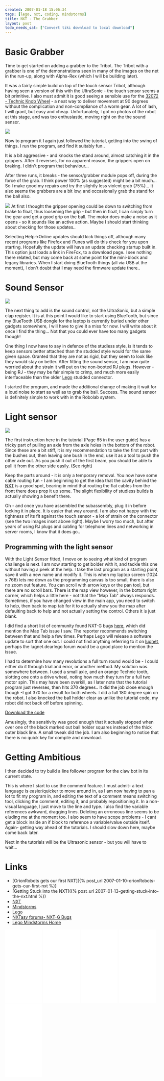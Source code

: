 ```yaml
---
created: 2007-01-18 15:06:34
tags: [lego, nxt, coding, mindstorms]
title: NXT - The Grabber
layout: post
todo_needs_sat: ["Convert tiki download to local download"]
---
```

# Basic Grabber

Time to get started on adding a grabber to the Tribot. The Tribot with a grabber is one of the demonstrations seen in many of the images on the net in the run-up, along with Alpha-Rex (which I will be building later).

It was a fairly simple build on top of the touch sensor Tribot, although having seen a version of this with the UltraSonic - the touch sensor seems a bit primitive. I also must admit it is good seeing a sensible use for the <a href="http://www.peeron.com/inv/parts/32072" >32072 - Technic Knob Wheel</a> - a neat way to deliver movement at 90 degrees without the complication and non-compliance of a worm gear. A lot of lash, I will grant, but easy and cheap. Unfortunately, I got no photos of the robot at this stage, and was too enthusiastic, moving right on the the sound sensor.

<img src="/galleries/gallery-20-lego-nxt/413-simplegrabberprogram.png"/>

Now to program it I again just followed the tutorial, getting into the swing of things. I run the program, and find it suitably fun..

It is a bit aggressive - and knocks the stand around, almost catching it in the grippers. After it reverses, for no apparent reason, the grippers open on braking. I didn't program that behaviour...

After three runs, it breaks - the sensor/grabber module pops off, during the force of the grab. I think power 100% (as suggested) might be a bit much... So I make good my repairs and try the slightly less violent grab (75%)... It also seems the grabbers are a bit low, and occasionally grab the stand for the ball also.

<img src="/galleries/gallery-20-lego-nxt/414-botwithsoundsensor.JPG"/>
At first I thought the gripper opening could be down to switching from brake to float, thus loosening the grip - but then in float, I can simply turn the gear and get a good grip on the ball. The motor does make a noise as it opens - so it sounds like an active action. Maybe I should start thinking about checking for those updates..

Selecting Help-&gt;Online updates should kick things off, although many recent programs like Firefox and iTunes will do this check for you upon starting. Hopefully the update will have an update checking startup built in. This option just loads a link in FireFox, to a download page. I see nothing there related, but may come back at some point for the mini-block and legacy libraries. When I start doing BlueTooth things (all via USB at the moment), I don't doubt that I may need the firmware update there..

# Sound Sensor

<img src="/galleries/gallery-20-lego-nxt/415-ballgrabbed.JPG"/>

The next thing to add is the sound control, not the UltraSonic, but a simple clap register. It is at this point I would like to start using BlueTooth, but since my BlueTooth USB dongle for the laptop is currently buried under other gadgets somewhere, I will have to give it a miss for now. I will write about it once I find the thing... Not that you could ever have too many gadgets though!

One thing I now have to say in defence of the studless style, is it tends to keep sensors better attached than the studded style would for the same given space. Granted that they are not as rigid, but they seem to look like they would stay on better. After fitting the sound sensor, I am now quite worried about the strain it will put on the non-booted RJ plugs. However - being RJ - they may be fair simple to crimp, and much more easily interfaceable than the older [Lego](/wiki/lego "The best known construction toy") studded connector.

I started the program, and made the additional change of making it wait for a loud noise to start as well as to grab the ball. Success. The sound sensor is definitely simple to work with in the Robolab system.

# Light sensor

![](/galleries/gallery-20-lego-nxt/418-p1010026withinset.JPG)

The first instruction here in the tutorial (Page 65 in the user guide) has a tricky part of pulling an axle from the axle holes in the bottom of the robot. Since these are a bit stiff, it is my recommendation to take the first part with the bushes out, then leaving one bush in the end, use it as a tool to push the other axle out. As you push it out of the first beam, you should be able to pull it from the other side easily. (See right)

Keep the parts around - it is only a temporary removal. You now have some cable routing fun - I am beginning to get the idea that the cavity behind the [NXT](/wiki/nxt "Legos NeXT generation robotics kit") is a good spot, bearing in mind that routing the flat cables from the front there does prop it up some. The slight flexibility of studless builds is actually showing a benefit there.

Oh - and once you have assembled the subassembly, plug it in before locking it in place. It is easier that way around. I am also not happy with the tightness of its fit against the touch sensor - a lot of strain on the connector (see the two images inset above right). Maybe I worry too much, but after years of using RJ plugs and cabling for telephone lines and networking in server rooms, I know that it does go..

## Programming with the light sensor

With the Light Sensor fitted, I move on to seeing what kind of program challenge is next. I am now starting to get bolder with it, and tackle this one without having a peek at the help. I take the last program as a starting point, save it with a new name and modify it. This is when my laptop screen (1024 x 768) lets me down as the programming canvas is too small, there is also no zoom out feature. You can scroll with arrow keys or the pan tool, but there are no scroll bars. There is the map view however, in the bottom right corner, which helps a little here - not that the "Map Tab" always responds. Sometimes, if you have changed view in the main app, you need to switch to help, then back to map tab for it to actually show you the map after defaulting back to help and not actually setting the control. Others it is just blank.

I did find a short list of community found NXT-G bugs <a href="http://forums.nxtasy.org/index.php?showtopic=178&amp;st=0&amp;#">here</a>, which did mention the Map Tab issue I saw. The reporter recommends switching between that and help a few times. Perhaps Lego will release a software update to sort that one out. I could not find anything referring to it on
  [lugnet](/wiki/lugnet "Lego Users Group Network"), perhaps the lugnet.dearlego forum would be a good place to mention the issue.

I had to determine how many revolutions a full turn round would be - I could either do it through trial and error, or another method. My solution was somewhere between. I used a small axle, and an orange Technic tooth, slotting one onto a drive wheel, noting how much they turn for a full two motor spin. This may have been overkill, as I later note that the tutorial program just reverses, then hits 370 degrees.. It did the job close enough though -I got 370 for a result for both wheels. I did a full 180 degree spin on the robot. I also knocked the ball holder clear as unlike the tutorial code, my robot did not back off before spinning.

[Download the code](/assets/downloads/ClapLightTouchGrabber.rbt)

Amusingly, the sensitivity was good enough that it actually stopped when over one of the black marked out ball holder squares instead of the thick outer black line. A small tweak did the job. I am also beginning to notice that there is no quick key for compile and download.

# Getting Ambitious

I then decided to try build a line follower program for the claw bot in its current state.

This is where I start to use the comment feature. I must admit- a text language is easier/quicker to move around in, as I am now having to pan a lot to fit my program in, and editing the text of a comment means switching tool, clicking the comment, editing it, and probably repositioning it. In a non-visual language, I just move to the line and type. I also find the variable references awkward, dragging lines. Deleting an erroneous line seems to be eluding me at the moment too. I also seem to have scope problems - I cant get a block inside an if block to reference a variable/value outside itself. Again- getting way ahead of the tutorials. I should slow down here, maybe come back later.

Next in the tutorials will be the Ultrasonic sensor - but you will have to wait...

# Links

* [OrionRobots gets our first NXT]({% post_url 2007-01-10-orionRobots-gets-our-first-nxt %})
* [Getting Stuck into the NXT]({% post_url 2007-01-13-getting-stuck-into-the-nxt.html %})
* [NXT](/wiki/nxt "Legos NeXT generation robotics kit")
* [Mindstorms](/wiki/mindstorms "A Robotic construction toy system from Lego")
* [Lego](/wiki/lego "The best known construction toy")
* <a href="http://forums.nxtasy.org/index.php?showtopic=178&amp;st=0&amp;#" >NXTasy forums- NXT-G Bugs</a>
* <a href="http://mindstorms.lego.com">Lego Mindstorms Home</a>


<iframe style="width:120px;height:240px;" marginwidth="0" marginheight="0" scrolling="no" frameborder="0" src="//ws-eu.amazon-adsystem.com/widgets/q?ServiceVersion=20070822&OneJS=1&Operation=GetAdHtml&MarketPlace=GB&source=ss&ref=as_ss_li_til&ad_type=product_link&tracking_id=orionrobots-21&marketplace=amazon&region=GB&placement=B00BMKLVJ6&asins=B00BMKLVJ6&linkId=790d5f97e58d0e79ecb2fbe1b24a3108&show_border=true&link_opens_in_new_window=true"></iframe>

<iframe style="width:120px;height:240px;" marginwidth="0" marginheight="0" scrolling="no" frameborder="0" src="//ws-eu.amazon-adsystem.com/widgets/q?ServiceVersion=20070822&OneJS=1&Operation=GetAdHtml&MarketPlace=GB&source=ss&ref=as_ss_li_til&ad_type=product_link&tracking_id=orionrobots-21&marketplace=amazon&region=GB&placement=B06X6GN2VQ&asins=B06X6GN2VQ&linkId=30c9cae2e37f39c501ee1fde586c6579&show_border=true&link_opens_in_new_window=true"></iframe>

<iframe style="width:120px;height:240px;" marginwidth="0" marginheight="0" scrolling="no" frameborder="0" src="//ws-eu.amazon-adsystem.com/widgets/q?ServiceVersion=20070822&OneJS=1&Operation=GetAdHtml&MarketPlace=GB&source=ss&ref=as_ss_li_til&ad_type=product_link&tracking_id=orionrobots-21&marketplace=amazon&region=GB&placement=B01D8KOZF4&asins=B01D8KOZF4&linkId=5e31910339bc64587ceb3fdaddcf90bd&show_border=true&link_opens_in_new_window=true"></iframe>

<iframe style="width:120px;height:240px;" marginwidth="0" marginheight="0" scrolling="no" frameborder="0" src="//ws-eu.amazon-adsystem.com/widgets/q?ServiceVersion=20070822&OneJS=1&Operation=GetAdHtml&MarketPlace=GB&source=ss&ref=as_ss_li_til&ad_type=product_link&tracking_id=orionrobots-21&marketplace=amazon&region=GB&placement=B01G8WUGWU&asins=B01G8WUGWU&linkId=b0177f40a45270bc688ad07eb216b729&show_border=true&link_opens_in_new_window=true"></iframe>

<iframe style="width:120px;height:240px;" marginwidth="0" marginheight="0" scrolling="no" frameborder="0" src="//ws-eu.amazon-adsystem.com/widgets/q?ServiceVersion=20070822&OneJS=1&Operation=GetAdHtml&MarketPlace=GB&source=ss&ref=as_ss_li_til&ad_type=product_link&tracking_id=orionrobots-21&marketplace=amazon&region=GB&placement=B075FJ767N&asins=B075FJ767N&linkId=d90845f0e292e3bd66ee9a8955f85ce5&show_border=true&link_opens_in_new_window=true"></iframe>